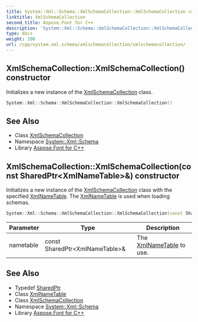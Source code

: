 ```yaml
---
title: System::Xml::Schema::XmlSchemaCollection::XmlSchemaCollection constructor
linktitle: XmlSchemaCollection
second_title: Aspose.Font for C++
description: 'System::Xml::Schema::XmlSchemaCollection::XmlSchemaCollection constructor. Initializes a new instance of the XmlSchemaCollection class in C++.'
type: docs
weight: 100
url: /cpp/system.xml.schema/xmlschemacollection/xmlschemacollection/
---
```

## XmlSchemaCollection::XmlSchemaCollection() constructor


Initializes a new instance of the [XmlSchemaCollection](../) class.

```cpp
System::Xml::Schema::XmlSchemaCollection::XmlSchemaCollection()
```

## See Also

* Class [XmlSchemaCollection](../)
* Namespace [System::Xml::Schema](../../)
* Library [Aspose.Font for C++](../../../)
## XmlSchemaCollection::XmlSchemaCollection(const SharedPtr\<XmlNameTable\>\&) constructor


Initializes a new instance of the [XmlSchemaCollection](../) class with the specified [XmlNameTable](../../../system.xml/xmlnametable/). The [XmlNameTable](../../../system.xml/xmlnametable/) is used when loading schemas.

```cpp
System::Xml::Schema::XmlSchemaCollection::XmlSchemaCollection(const SharedPtr<XmlNameTable> &nametable)
```


| Parameter | Type | Description |
| --- | --- | --- |
| nametable | const SharedPtr\<XmlNameTable\>\& | The [XmlNameTable](../../../system.xml/xmlnametable/) to use. |

## See Also

* Typedef [SharedPtr](../../../system/sharedptr/)
* Class [XmlNameTable](../../../system.xml/xmlnametable/)
* Class [XmlSchemaCollection](../)
* Namespace [System::Xml::Schema](../../)
* Library [Aspose.Font for C++](../../../)
